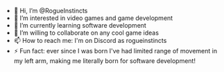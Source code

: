- 👋 Hi, I’m @RogueInstincts
- 👀 I’m interested in video games and game development
- 🌱 I’m currently learning software development
- 💞️ I’m willing to collaborate on any cool game ideas
- 📫 How to reach me: I'm on Discord as rogueinstincts
- ⚡ Fun fact: ever since I was born I've had limited range of movement in my left arm, making me literally born for software development!

<!---
RogueInstincts/RogueInstincts is a ✨ special ✨ repository because its `README.md` (this file) appears on your GitHub profile.
You can click the Preview link to take a look at your changes.
--->
